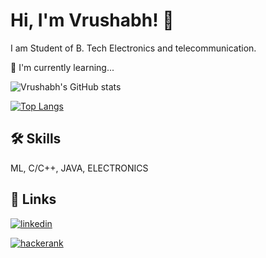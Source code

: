 # Hi, I'm Vrushabh! 👋



I am Student of B. Tech Electronics and telecommunication.

🧠 I'm currently learning...

![Vrushabh's GitHub stats](https://github-readme-stats.vercel.app/api?username=vk3232&show_icons=true&theme=github_dark)


[![Top Langs](https://github-readme-stats.vercel.app/api/top-langs/?username=vk3232&layout=compact&theme=github_dark)](https://github.com/vk3232/github-readme-stats)

## 🛠 Skills
ML, C/C++, JAVA, ELECTRONICS


## 🔗 Links

[![linkedin](https://img.shields.io/badge/linkedin-0A66C2?style=for-the-badge&logo=linkedin&logoColor=white)](https://www.linkedin.com/in/kunalavghade/)

[![hackerank](https://img.shields.io/badge/-Hackerrank-2EC866?style=for-the-badge&logo=HackerRank&logoColor=white)](https://www.hackerrank.com/kunalavghade77)
